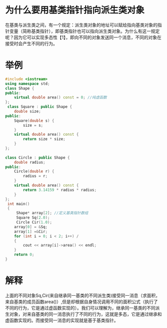 # 为什么要用基类指针指向派生类对象
在基类与派生类之间，有一个规定：派生类对象的地址可以赋给指向基类对象的指针变量（简称基类指针），即基类指针也可以指向派生类对象。为什么有这一规定呢？因为它可以实现多态性【1】，即向不同的对象发送同一个消息，不同的对象在接受时会产生不同的行为。

# 举例

```cpp
#include <iostream>
using namespace std;
class Shape {
public:
    virtual double area() const = 0; //纯虚函数
};
 class Square : public Shape {
    double size;
public:
    Square(double s) {
        size = s;
    }
    virtual double area() const {
        return size * size;
    }
};
 
class Circle : public Shape {
    double radius;
public:
    Circle(double r) {
        radius = r;
    }
    virtual double area() const {
        return 3.14159 * radius * radius;
    }
};
 int main()
 {
     Shape* array[2]; //定义基类指针数组
     Square Sq(2.0);
     Circle Cir(1.0);
    array[0] = &Sq;
    array[1] =&Cir;
    for (int i = 0; i < 2; i++) /
    {
        cout << array[i]->area() << endl;
    }
    return 0;
}
```
# 解释
 上面的不同对象Sq,Cir(来自继承同一基类的不同派生类)接受同一消息（求面积，来自基类的成员函数area()）,但是却根据自身情况调用不同的面积公式（执行了不同的行为，它是通过虚函数实现的）。我们可以理解为，继承同一基类的不同派生对象，对来自基类的同一消息执行了不同的行为，这就是多态，它是通过继承和虚函数实现的。而接受同一消息的实现就是基于基类指针。

 [1]: C++支持两种形式的多态性。第一种是编译时的多态性，称为静态联编。第二种是运行时的多态性，也称为动态联编。运行时的多态性是指必须在运行中才可以确定的多态性，是通过继承和虚函数来实现的。

